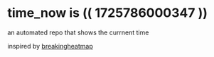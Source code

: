 # time_now is (( 1725786000347 ))

an automated repo that shows the currnent time

inspired by [breakingheatmap](https://github.com/breakingheatmap/breakingheatmap)